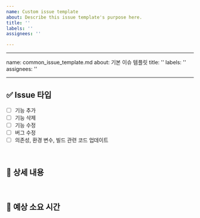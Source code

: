 ```yaml
---
name: Custom issue template
about: Describe this issue template's purpose here.
title: ''
labels: ''
assignees: ''

---
```


---
name: common_issue_template.md
about: 기본 이슈 템플릿
title: ''
labels: ''
assignees: ''

---

## ✅ Issue 타입
<!--
하나 이상의 Issue 타입을 선택해주세요
-->
- [ ] 기능 추가
- [ ] 기능 삭제
- [ ] 기능 수정
- [ ] 버그 수정
- [ ] 의존성, 환경 변수, 빌드 관련 코드 업데이트

<br>

## 📂 상세 내용
<!--
	ex) Github 소셜 로그인 기능이 필요합니다.
-->

<br>

## 📅 예상 소요 시간
<!-- 
  ex) 2025년 2월 3일 ~ 2025년 2월 5일
-->
